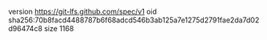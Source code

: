 version https://git-lfs.github.com/spec/v1
oid sha256:70b8facd4488787b6f68adcd546b3ab125a7e1275d2791fae2da7d02d96474c8
size 1168

